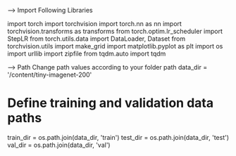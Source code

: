--> Import Following Libraries


import torch
import torchvision
import torch.nn as nn
import torchvision.transforms as transforms
from torch.optim.lr_scheduler import StepLR
from torch.utils.data import DataLoader, Dataset
from torchvision.utils import make_grid
import matplotlib.pyplot as plt
import os
import urllib
import zipfile
from tqdm.auto import tqdm

--> Path
Change path values according to your folder path
data_dir = '/content/tiny-imagenet-200'

# Define training and validation data paths
train_dir = os.path.join(data_dir, 'train') 
test_dir = os.path.join(data_dir, 'test') 
val_dir = os.path.join(data_dir, 'val')

